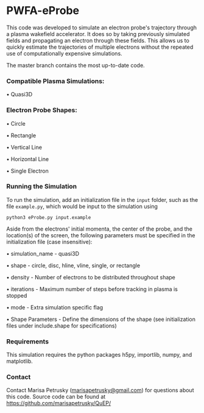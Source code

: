 # PWFA-eProbe

This code was developed to simulate an electron probe's trajectory through a plasma wakefield accelerator. It does so by taking previously simulated fields and propagating an electron through these fields. This allows us to quickly estimate the trajectories of multiple electrons without the repeated use of computationally expensive simulations.

The master branch contains the most up-to-date code.

### Compatible Plasma Simulations:

• Quasi3D


### Electron Probe Shapes:

• Circle

• Rectangle

• Vertical Line

• Horizontal Line

• Single Electron

### Running the Simulation
To run the simulation, add an initialization file in the `input` folder, such as the file `example.py`, which would be input to the simulation using
```
python3 eProbe.py input.example
```

Aside from the electrons' initial momenta, the center of the probe, and the location(s) of the screen, the following parameters must be specified in the initialization file (case insensitive):

• simulation_name - quasi3D

• shape - circle, disc, hline, vline, single, or rectangle

• density - Number of electrons to be distributed throughout shape

• iterations - Maximum number of steps before tracking in plasma is stopped

• mode - Extra simulation specific flag

• Shape Parameters - Define the dimensions of the shape (see initialization files under include.shape for specifications)

### Requirements
This simulation requires the python packages h5py, importlib, numpy, and matplotlib.

### Contact
Contact Marisa Petrusky (marisapetrusky@gmail.com) for questions about this code. Source code can be found at https://github.com/marisapetrusky/QuEP/
